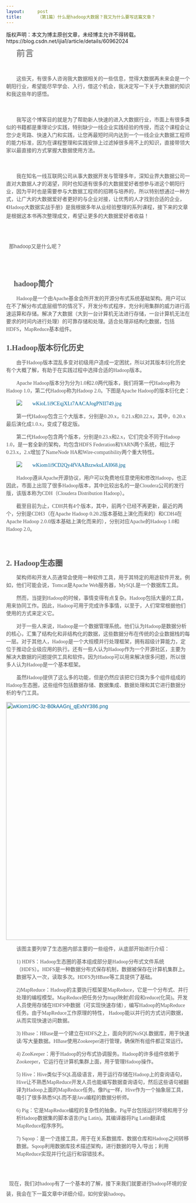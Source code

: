 ```yaml
---
layout:     post
title:      （第1篇）什么是hadoop大数据？我又为什么要写这篇文章？
---
```

<div id="article_content" class="article_content clearfix csdn-tracking-statistics" data-pid="blog" data-mod="popu_307" data-dsm="post">
								<div class="article-copyright">
					版权声明：本文为博主原创文章，未经博主允许不得转载。					https://blog.csdn.net/ijia1/article/details/60962024				</div>
								            <link rel="stylesheet" href="https://csdnimg.cn/release/phoenix/template/css/ck_htmledit_views-f76675cdea.css">
						<div class="htmledit_views" id="content_views">
                
<p style="clear:both;overflow:hidden;color:rgb(85,85,85);font-family:'宋体', 'Arial Narrow', arial, serif;font-size:14px;text-indent:28px;line-height:21px;">
<span><span style="font-size:24px;">前言</span></span></p>
<p style="clear:both;overflow:hidden;color:rgb(85,85,85);font-family:'宋体', 'Arial Narrow', arial, serif;font-size:14px;text-indent:28px;line-height:21px;">
<span style="font-size:24px;"><span><br></span></span></p>
<p style="clear:both;overflow:hidden;color:rgb(85,85,85);font-family:'宋体', 'Arial Narrow', arial, serif;font-size:14px;text-indent:28px;line-height:21px;">
这些天，有很多人咨询我大数据相关的一些信息，觉得大数据再未来会是一个朝阳行业，希望能尽早学会、入行，借这个机会，我决定写一下关于大数据的知识和我这些年的感悟。</p>
<p style="clear:both;overflow:hidden;color:rgb(85,85,85);font-family:'宋体', 'Arial Narrow', arial, serif;font-size:14px;text-indent:28px;line-height:21px;">
<br></p>
<p style="clear:both;overflow:hidden;color:rgb(85,85,85);font-family:'宋体', 'Arial Narrow', arial, serif;font-size:14px;text-indent:28px;line-height:21px;">
<span style="font-family:Calibri;"><span style="font-family:'宋体';">我写这个博客目的就是为了帮助</span></span><span style="font-family:'宋体';">新人</span><span style="font-family:Calibri;"><span style="font-family:'宋体';">快速的</span></span><span style="font-family:'宋体';">进</span><span style="font-family:Calibri;"><span style="font-family:'宋体';">入大数据行业，</span></span><span style="font-family:'宋体';">市面上有很多</span><span style="font-family:Calibri;"><span style="font-family:'宋体';">类似的书籍</span></span><span style="font-family:'宋体';">都是</span><span style="font-family:Calibri;"><span style="font-family:'宋体';">重理论少实践</span></span><span style="font-family:'宋体';">，特别缺少</span><span style="font-family:Calibri;"><span style="font-family:'宋体';">一线企业实践经验的传授，</span></span><span style="font-family:'宋体';">而</span><span style="font-family:Calibri;"><span style="font-family:'宋体';">这个课程</span></span><span style="font-family:'宋体';">会</span><span style="font-family:Calibri;"><span style="font-family:'宋体';">让您少走弯路</span></span><span style="font-family:'宋体';">、</span><span style="font-family:Calibri;"><span style="font-family:'宋体';">快速入门</span></span><span style="font-family:'宋体';">和</span><span style="font-family:Calibri;"><span style="font-family:'宋体';">实践，</span></span><span style="font-family:'宋体';">让您</span><span style="font-family:Calibri;"><span style="font-family:'宋体';">再最短</span></span><span style="font-family:'宋体';">时间</span><span style="font-family:Calibri;"><span style="font-family:'宋体';">内达到一个一线企业大数据工程师的</span></span><span style="font-family:'宋体';">能力</span><span style="font-family:Calibri;"><span style="font-family:'宋体';">标准</span></span><span style="font-family:'宋体';">，</span><span style="font-family:Calibri;"><span style="font-family:'宋体';">因为在课程</span></span><span style="font-family:'宋体';">整理和实践安排</span><span style="font-family:Calibri;"><span style="font-family:'宋体';">上过滤掉</span></span><span style="font-family:'宋体';">很多</span><span style="font-family:Calibri;"><span style="font-family:'宋体';">用不上的</span></span><span style="font-family:'宋体';">知识</span><span style="font-family:Calibri;"><span style="font-family:'宋体';">，</span></span><span style="font-family:'宋体';">直接</span><span style="font-family:Calibri;"><span style="font-family:'宋体';">带领大家以最直接</span></span><span style="font-family:'宋体';">的</span><span style="font-family:Calibri;"><span style="font-family:'宋体';">方式</span></span><span style="font-family:'宋体';">掌握</span><span style="font-family:Calibri;"><span style="font-family:'宋体';">大数据使用</span></span><span style="font-family:'宋体';">方法。</span></p>
<p style="clear:both;overflow:hidden;color:rgb(85,85,85);font-family:'宋体', 'Arial Narrow', arial, serif;font-size:14px;text-indent:28px;line-height:21px;">
<span style="font-family:'宋体';"> </span></p>
<p style="clear:both;overflow:hidden;color:rgb(85,85,85);font-family:'宋体', 'Arial Narrow', arial, serif;font-size:14px;text-indent:28px;line-height:21px;">
<span style="font-family:'宋体';">我</span><span style="font-family:Calibri;"><span style="font-family:'宋体';">在</span></span><span style="font-family:'宋体';">知名</span><span style="font-family:Calibri;"><span style="font-family:'宋体';">一线互联网公司从事大数据开发</span></span><span style="font-family:'宋体';">与</span><span style="font-family:Calibri;"><span style="font-family:'宋体';">管理多年</span></span><span style="font-family:'宋体';">，深知业界大数据</span><span style="font-family:Calibri;"><span style="font-family:'宋体';">公司</span></span><span style="font-family:'宋体';">一直对大数据人才</span><span style="font-family:Calibri;"><span style="font-family:'宋体';">的</span></span><span style="font-family:'宋体';">渴望，同时</span><span style="font-family:Calibri;"><span style="font-family:'宋体';">也</span></span><span style="font-family:'宋体';">知道有</span><span style="font-family:Calibri;"><span style="font-family:'宋体';">很多</span></span><span style="font-family:'宋体';">的</span><span style="font-family:Calibri;"><span style="font-family:'宋体';">大数据爱好者想</span></span><span style="font-family:'宋体';">参与进</span><span style="font-family:Calibri;"><span style="font-family:'宋体';">这个朝阳行业，</span></span><span style="font-family:'宋体';">因为平时也是需要</span><span style="font-family:Calibri;"><span style="font-family:'宋体';">参与大数据工程师的招聘与培养</span></span><span style="font-family:'宋体';">的</span><span style="font-family:Calibri;"><span style="font-family:'宋体';">，</span></span><span style="font-family:'宋体';">所以特别</span><span style="font-family:Calibri;"><span style="font-family:'宋体';">想通过一种方式，让</span></span><span style="font-family:'宋体';">广大的</span><span style="font-family:Calibri;"><span style="font-family:'宋体';">大数据爱好者更好的</span></span><span style="font-family:'宋体';">与</span><span style="font-family:Calibri;"><span style="font-family:'宋体';">企业对接，</span></span><span style="font-family:'宋体';">让</span><span style="font-family:Calibri;"><span style="font-family:'宋体';">优秀的人才找到合适的企业</span></span><span style="font-family:'宋体';"><span>，《</span>Hadoop<span>大数据实战</span></span><span style="font-family:Calibri;"><span style="font-family:'宋体';">手册</span></span><span style="font-family:'宋体';">》</span><span style="font-family:Calibri;"><span style="font-family:'宋体';">是</span></span><span style="font-family:'宋体';">我</span><span style="font-family:Calibri;"><span style="font-family:'宋体';">根据多年从业经验整理的系列课程，<span style="line-height:24px;">接下来的文章是根据这本书再次整理成文，</span>希望让更多的大数据爱好者收益</span></span><span style="font-family:'宋体';">！</span></p>
<p style="clear:both;overflow:hidden;color:rgb(85,85,85);font-family:'宋体', 'Arial Narrow', arial, serif;font-size:14px;line-height:28px;">
  </p>
<p style="clear:both;overflow:hidden;color:rgb(85,85,85);font-family:'宋体', 'Arial Narrow', arial, serif;font-size:14px;line-height:28px;">
  那hadoop又是什么呢？</p>
<p style="clear:both;overflow:hidden;color:rgb(85,85,85);font-family:'宋体', 'Arial Narrow', arial, serif;font-size:14px;line-height:28px;">
<br></p>
<h2 style="color:rgb(85,85,85);font-family:'宋体', 'Arial Narrow', arial, serif;">
<span><span style="font-family:'微软雅黑';font-size:21px;">    </span><span style="font-family:'微软雅黑';font-size:21px;">hadoop</span><span style="font-family:'微软雅黑';font-size:21px;">简介</span></span></h2>
<p style="clear:both;overflow:hidden;color:rgb(85,85,85);font-family:'宋体', 'Arial Narrow', arial, serif;font-size:14px;text-indent:28px;line-height:21px;">
<span style="font-family:Calibri;">Hadoop<span style="font-family:'宋体';">是一个由</span><span>Apache</span><span style="font-family:'宋体';">基金会所开发的开源分布式系统基础架构。用户可以在不了解分布式底层细节的情况下，开发分布式程序，充分利用集群的威力进行高速运算和存储。解决了大数据（大到一台计算机无法进行存储，一台计算机无法在要求的时间内进行处理）的可靠存储和处理。适合处理非结构化数据，包括</span><span>HDFS</span><span style="font-family:'宋体';">，</span><span>MapReduce</span><span style="font-family:'宋体';">基本组件。</span></span></p>
<h3 style="color:rgb(85,85,85);font-family:'宋体', 'Arial Narrow', arial, serif;">
<span style="font-family:'宋体';font-size:21px;">1.</span><span><span style="font-family:'宋体';font-size:21px;">Hadoop</span><span style="font-family:Calibri;font-size:21px;"><span style="font-family:'宋体';">版本</span></span><span style="font-family:'宋体';font-size:21px;">衍化历史</span></span></h3>
<p style="clear:both;overflow:hidden;color:rgb(85,85,85);font-family:'宋体', 'Arial Narrow', arial, serif;font-size:14px;text-indent:28px;line-height:21px;">
<span style="font-family:'宋体';">由于</span><span style="font-family:Calibri;">Hadoop</span><span style="font-family:'宋体';">版本</span><span style="font-family:Calibri;"><span style="font-family:'宋体';">混乱多变</span></span><span style="font-family:'宋体';">对</span><span style="font-family:Calibri;"><span style="font-family:'宋体';">初级用户</span></span><span style="font-family:'宋体';">造成</span><span style="font-family:Calibri;"><span style="font-family:'宋体';">一定困扰</span></span><span style="font-family:'宋体';">，所以对其</span><span style="font-family:Calibri;"><span style="font-family:'宋体';">版本衍化历史有个</span></span><span style="font-family:'宋体';">大概</span><span style="font-family:Calibri;"><span style="font-family:'宋体';">了解，有助于</span></span><span style="font-family:'宋体';">在实践</span><span style="font-family:Calibri;"><span style="font-family:'宋体';">过程中</span></span><span style="font-family:'宋体';">选择</span><span style="font-family:Calibri;"><span style="font-family:'宋体';">合适的</span>Hadoop<span style="font-family:'宋体';">版本</span></span><span style="font-family:'宋体';">。</span></p>
<p style="clear:both;overflow:hidden;color:rgb(85,85,85);font-family:'宋体', 'Arial Narrow', arial, serif;font-size:14px;text-indent:28px;line-height:21px;">
<span><span style="font-family:Calibri;">Apache </span><span style="font-family:'宋体';">Hadoop</span><span style="font-family:Calibri;"><span style="font-family:'宋体';">版本</span></span><span style="font-family:'宋体';">分为</span><span style="font-family:Calibri;"><span style="font-family:'宋体';">分为</span></span><span style="font-family:'宋体';">1.0<span>和</span><span style="font-family:Calibri;">2.0</span><span>两代版本</span></span></span><span style="font-family:Calibri;"><span style="font-family:'宋体';">，我们将第一代</span>Hadoop<span style="font-family:'宋体';">称为</span><span>Hadoop
 1.0</span><span style="font-family:'宋体';">，第二代</span><span>Hadoop</span><span style="font-family:'宋体';">称为</span><span>Hadoop 2.0</span></span><span style="font-family:'宋体';">。下图</span><span style="font-family:Calibri;"><span style="font-family:'宋体';">是</span>Apache
 Hadoop<span style="font-family:'宋体';">的版本衍化</span></span><span style="font-family:'宋体';">史</span><span style="font-family:Calibri;"><span style="font-family:'宋体';">：</span></span></p>
<p style="clear:both;overflow:hidden;color:rgb(85,85,85);font-family:'宋体', 'Arial Narrow', arial, serif;font-size:14px;text-indent:28px;line-height:21px;">
<span style="font-family:Calibri;"><a href="https://s5.51cto.com/wyfs02/M00/8E/4E/wKioL1i9CEqjXLt7AACAJogPNII749.jpg" rel="nofollow" style="color:rgb(1,95,145);text-decoration:none;"><img src="https://s5.51cto.com/wyfs02/M00/8E/4E/wKioL1i9CEqjXLt7AACAJogPNII749.jpg" title="图片1.jpg" alt="wKioL1i9CEqjXLt7AACAJogPNII749.jpg" style="vertical-align:top;border:none;"></a> </span></p>
<p style="clear:both;overflow:hidden;color:rgb(85,85,85);font-family:'宋体', 'Arial Narrow', arial, serif;font-size:14px;text-indent:28px;line-height:21px;">
<span><span style="font-family:Calibri;"><span style="font-family:'宋体';">第一代</span>Hadoop<span style="font-family:'宋体';">包含三个大版本，分别是</span><span>0.20.x</span><span style="font-family:'宋体';">，</span><span>0.21.x</span><span style="font-family:'宋体';">和</span><span>0.22.x</span></span></span><span style="font-family:Calibri;"><span style="font-family:'宋体';">，其中，</span>0.20.x<span style="font-family:'宋体';">最后演化成</span><span>1.0.x</span><span style="font-family:'宋体';">，变成了稳定版</span></span><span style="font-family:'宋体';">。</span></p>
<p style="clear:both;overflow:hidden;color:rgb(85,85,85);font-family:'宋体', 'Arial Narrow', arial, serif;font-size:14px;text-indent:28px;line-height:21px;">
<span><span style="font-family:Calibri;"><span style="font-family:'宋体';">第二代</span>Hadoop<span style="font-family:'宋体';">包含两个版本，分别是</span><span>0.23.x</span><span style="font-family:'宋体';">和</span><span>2.x</span></span></span><span style="font-family:Calibri;"><span style="font-family:'宋体';">，它们完全不同于</span>Hadoop
 1.0<span style="font-family:'宋体';">，是一套全新的架构，均包含</span><span>HDFS Federation</span><span style="font-family:'宋体';">和</span><span>YARN</span><span style="font-family:'宋体';">两个系统，相比于</span><span>0.23.x</span><span style="font-family:'宋体';">，</span><span>2.x</span><span style="font-family:'宋体';">增加了</span><span>NameNode
 HA</span><span style="font-family:'宋体';">和</span><span>Wire-compatibility</span><span style="font-family:'宋体';">两个重大特性。</span></span></p>
<p style="clear:both;overflow:hidden;color:rgb(85,85,85);font-family:'宋体', 'Arial Narrow', arial, serif;font-size:14px;text-indent:28px;line-height:21px;">
<span style="font-family:Calibri;"><a href="https://s5.51cto.com/wyfs02/M01/8E/50/wKiom1i9CD2Qy4fVAABzzwkuLAI068.jpg" rel="nofollow" style="color:rgb(1,95,145);text-decoration:none;"><img src="https://s5.51cto.com/wyfs02/M01/8E/50/wKiom1i9CD2Qy4fVAABzzwkuLAI068.jpg" title="图片2.jpg" alt="wKiom1i9CD2Qy4fVAABzzwkuLAI068.jpg" style="vertical-align:top;border:none;"></a> </span></p>
<p style="clear:both;overflow:hidden;color:rgb(85,85,85);font-family:'宋体', 'Arial Narrow', arial, serif;font-size:14px;text-indent:28px;line-height:21px;">
<span style="font-family:Calibri;">Hadoop<span style="font-family:'宋体';">遵从</span><span>Apache</span><span style="font-family:'宋体';">开源协议，用户可以免费地任意使用和修改</span><span>Hadoop</span><span style="font-family:'宋体';">，也正因此，市面上出现了很多</span><span>Hadoop</span><span style="font-family:'宋体';">版本，其中比较出名的一是</span><span>Cloudera</span><span style="font-family:'宋体';">公司的发行版</span></span><span style="font-family:'宋体';">，</span><span style="font-family:Calibri;"><span style="font-family:'宋体';">该版本称为</span>CDH<span style="font-family:'宋体';">（</span><span>Cloudera
 Distribution Hadoop</span><span style="font-family:'宋体';">）。</span></span></p>
<p style="clear:both;overflow:hidden;color:rgb(85,85,85);font-family:'宋体', 'Arial Narrow', arial, serif;font-size:14px;text-indent:28px;line-height:21px;">
<span style="font-family:Calibri;"><span style="font-family:'宋体';">截至目前为止，</span>CDH<span style="font-family:'宋体';">共有</span><span>4</span><span style="font-family:'宋体';">个版本，其中，前两个已经不再更新，最近的两个，分别是</span><span>CDH3</span><span style="font-family:'宋体';">（在</span><span>Apache
 Hadoop 0.20.2</span><span style="font-family:'宋体';">版本基础上演化而来的）和</span><span>CDH4</span><span style="font-family:'宋体';">在</span><span>Apache Hadoop
 2.0.0</span><span style="font-family:'宋体';">版本基础上演化而来的），分别对应</span><span>Apache</span><span style="font-family:'宋体';">的</span><span>Hadoop 1.0</span><span style="font-family:'宋体';">和</span><span>Hadoop
 2.0</span></span><span style="font-family:'宋体';">。</span></p>
<p style="clear:both;overflow:hidden;color:rgb(85,85,85);font-family:'宋体', 'Arial Narrow', arial, serif;font-size:14px;line-height:28px;">
<br></p>
<h3 style="color:rgb(85,85,85);font-family:'宋体', 'Arial Narrow', arial, serif;">
<span style="font-family:Calibri;font-size:21px;">2. </span><span><span style="font-family:Calibri;font-size:21px;">Hadoop<span style="font-family:'宋体';">生态圈</span></span></span></h3>
<p style="clear:both;overflow:hidden;color:rgb(85,85,85);font-family:'宋体', 'Arial Narrow', arial, serif;font-size:14px;text-indent:28px;line-height:21px;">
<span style="font-family:'宋体';"><span>架构师和开发人员通常会使用一种软件工具，用于其特定的用途软件开发。例如，他们可能会说，</span>Tomcat<span>是</span><span style="font-family:Calibri;">Apache
 Web</span><span>服务器，</span><span style="font-family:Calibri;">MySQL</span><span>是一个数据库工具。</span></span></p>
<p style="clear:both;overflow:hidden;color:rgb(85,85,85);font-family:'宋体', 'Arial Narrow', arial, serif;font-size:14px;text-indent:28px;line-height:21px;">
<span style="font-family:'宋体';"><span>然而，当提到</span>Hadoop<span>的时候，事情变得有点复杂。</span><span style="font-family:Calibri;">Hadoop</span><span>包括大量的工具，用来协同工作。因此，</span><span style="font-family:Calibri;">Hadoop</span><span>可用于完成许多事情，以至于，人们常常根据他们使用的方式来定义它。</span></span></p>
<p style="clear:both;overflow:hidden;color:rgb(85,85,85);font-family:'宋体', 'Arial Narrow', arial, serif;font-size:14px;text-indent:28px;line-height:21px;">
<span style="font-family:'宋体';"><span>对于一些人来说，</span>Hadoop<span>是一个数据管理系统。他们认为</span><span style="font-family:Calibri;">Hadoop</span><span>是数据分析的核心，汇集了结构化和非结构化的数据，这些数据分布在传统的企业数据栈的每一层。对于其他人，</span><span style="font-family:Calibri;">Hadoop</span><span>是一个大规模并行处理框架，拥有超级计算能力，定位于推动企业级应用的执行。还有一些人认为</span><span style="font-family:Calibri;">Hadoop</span><span>作为一个开源社区，主要为解决大数据的问题提供工具和软件。因为</span><span style="font-family:Calibri;">Hadoop</span><span>可以用来解决很多问题，所以很多人认为</span><span style="font-family:Calibri;">Hadoop</span><span>是一个基本框架。</span></span></p>
<p style="clear:both;overflow:hidden;color:rgb(85,85,85);font-family:'宋体', 'Arial Narrow', arial, serif;font-size:14px;text-indent:28px;line-height:21px;">
<span style="font-family:'宋体';"><span>虽然</span>Hadoop<span>提供了这么多的功能，但是仍然应该把它归类为多个组件组成的</span><span style="font-family:Calibri;">Hadoop</span><span>生态圈，这些组件包括数据存储、数据集成、数据处理和其它进行数据分析的专门工具。</span></span></p>
<p style="clear:both;overflow:hidden;color:rgb(85,85,85);font-family:'宋体', 'Arial Narrow', arial, serif;font-size:14px;line-height:21px;">
<a href="https://s2.51cto.com/wyfs02/M01/8E/50/wKiom1i9C-3z-B0kAAGnj_qExNY386.png" rel="nofollow" style="color:rgb(1,95,145);text-decoration:none;"><img src="https://s2.51cto.com/wyfs02/M01/8E/50/wKiom1i9C-3z-B0kAAGnj_qExNY386.png" title="第二章3.png" alt="wKiom1i9C-3z-B0kAAGnj_qExNY386.png" width="650" style="vertical-align:top;border:none;"></a></p>
<p style="clear:both;overflow:hidden;color:rgb(85,85,85);font-family:'宋体', 'Arial Narrow', arial, serif;font-size:14px;text-indent:28px;line-height:21px;">
<span style="font-family:'宋体';">该图</span><span style="font-family:Calibri;"><span style="font-family:'宋体';">主要列举了</span></span><span style="font-family:'宋体';">生态圈</span><span style="font-family:Calibri;"><span style="font-family:'宋体';">内部主要的一些组件，</span></span><span style="font-family:'宋体';">从</span><span style="font-family:Calibri;"><span style="font-family:'宋体';">底部开始</span></span><span style="font-family:'宋体';">进行</span><span style="font-family:Calibri;"><span style="font-family:'宋体';">介绍：</span></span></p>
<p style="margin-left:28px;clear:both;overflow:hidden;color:rgb(85,85,85);font-family:'宋体', 'Arial Narrow', arial, serif;font-size:14px;line-height:21px;">
<span style="font-family:Calibri;">1) </span><span style="font-family:Calibri;">HDFS<span style="font-family:'宋体';">：</span></span><span style="font-family:'宋体';">Hadoop<span>生态圈的基本组成部分是</span><span style="font-family:Calibri;">Hadoop</span><span>分布式文件系统（</span><span style="font-family:Calibri;">HDFS</span><span>）。</span><span style="font-family:Calibri;">HDFS</span><span>是一种数据分布式保存机制，数据被保存在计算机集群上。数据写入一次，读取多次。</span><span style="font-family:Calibri;">HDFS</span><span>为</span><span style="font-family:Calibri;">HBase</span><span>等工具提供了基础。</span></span></p>
<p style="margin-left:28px;clear:both;overflow:hidden;color:rgb(85,85,85);font-family:'宋体', 'Arial Narrow', arial, serif;font-size:14px;line-height:21px;">
<span style="font-family:'宋体';">2)</span><span style="font-family:'宋体';">MapReduce</span><span style="font-family:Calibri;"><span style="font-family:'宋体';">：</span></span><span style="font-family:'宋体';">Hadoop<span>的主要执行框架是</span><span style="font-family:Calibri;">MapReduce</span><span>，它是一个分布式、并行处理的编程模型。</span><span style="font-family:Calibri;">MapReduce</span><span>把任务分为</span><span style="font-family:Calibri;">map(</span><span>映射</span><span style="font-family:Calibri;">)</span><span>阶段和</span><span style="font-family:Calibri;">reduce(</span><span>化简</span><span style="font-family:Calibri;">)</span><span>。开发人员使用存储在</span><span style="font-family:Calibri;">HDFS</span><span>中数据（可实现快速存储），编写</span><span style="font-family:Calibri;">Hadoop</span><span>的</span><span style="font-family:Calibri;">MapReduce</span><span>任务。由于</span><span style="font-family:Calibri;">MapReduce</span><span>工作原理的特性， </span><span style="font-family:Calibri;">Hadoop</span><span>能以并行的方式访问数据，从而实现快速访问数据。</span></span></p>
<p style="margin-left:28px;clear:both;overflow:hidden;color:rgb(85,85,85);font-family:'宋体', 'Arial Narrow', arial, serif;font-size:14px;line-height:21px;">
<span style="font-family:'宋体';">3) </span><span style="font-family:'宋体';">Hbase</span><span style="font-family:Calibri;"><span style="font-family:'宋体';">：</span></span><span style="font-family:'宋体';">HBase<span>是一个建立在</span><span style="font-family:Calibri;">HDFS</span><span>之上，面向列的</span><span style="font-family:Calibri;">NoSQL</span><span>数据库，用于快速读</span><span style="font-family:Calibri;">/</span><span>写大量数据。</span><span style="font-family:Calibri;">HBase</span><span>使用</span><span style="font-family:Calibri;">Zookeeper</span><span>进行管理，确保所有组件都正常运行。</span></span></p>
<p style="margin-left:28px;clear:both;overflow:hidden;color:rgb(85,85,85);font-family:'宋体', 'Arial Narrow', arial, serif;font-size:14px;line-height:21px;">
<span style="font-family:'宋体';">4) </span><span style="font-family:'宋体';">ZooKeeper<span>：用于</span><span style="font-family:Calibri;">Hadoop</span><span>的分布式协调服务。</span><span style="font-family:Calibri;">Hadoop</span><span>的许多组件依赖于</span><span style="font-family:Calibri;">Zookeeper</span><span>，它运行在计算机集群上面，用于管理</span><span style="font-family:Calibri;">Hadoop</span><span>操作。</span></span></p>
<p style="margin-left:28px;clear:both;overflow:hidden;color:rgb(85,85,85);font-family:'宋体', 'Arial Narrow', arial, serif;font-size:14px;line-height:21px;">
<span style="font-family:'宋体';">5) </span><span style="font-family:'宋体';">Hive</span><span style="font-family:Calibri;"><span style="font-family:'宋体';">：</span></span><span style="font-family:'宋体';">Hive<span>类似于</span><span style="font-family:Calibri;">SQL</span><span>高级语言，用于运行存储在</span><span style="font-family:Calibri;">Hadoop</span><span>上的查询语句，</span><span style="font-family:Calibri;">Hive</span><span>让不熟悉</span><span style="font-family:Calibri;">MapReduce</span><span>开发人员也能编写数据查询语句，然后这些语句被翻译为</span><span style="font-family:Calibri;">Hadoop</span><span>上面的</span><span style="font-family:Calibri;">MapReduce</span><span>任务。像</span><span style="font-family:Calibri;">Pig</span><span>一样，</span><span style="font-family:Calibri;">Hive</span><span>作为一个抽象层工具，吸引了很多熟悉</span><span style="font-family:Calibri;">SQL</span><span>而不是</span><span style="font-family:Calibri;">Java</span><span>编程的数据分析师。</span></span></p>
<p style="margin-left:28px;clear:both;overflow:hidden;color:rgb(85,85,85);font-family:'宋体', 'Arial Narrow', arial, serif;font-size:14px;line-height:21px;">
<span style="font-family:'宋体';">6) </span><span style="font-family:'宋体';">Pig</span><span style="font-family:Calibri;"><span style="font-family:'宋体';">：</span></span><span style="font-family:'宋体';"><span>它是</span>MapReduce<span>编程的复杂性的抽象。</span><span style="font-family:Calibri;">Pig</span><span>平台包括运行环境和用于分析</span><span style="font-family:Calibri;">Hadoop</span><span>数据集的脚本语言</span><span style="font-family:Calibri;">(Pig
 Latin)</span><span>。其编译器将</span><span style="font-family:Calibri;">Pig Latin</span><span>翻译成</span><span style="font-family:Calibri;">MapReduce</span><span>程序序列。</span></span></p>
<p style="margin-left:28px;clear:both;overflow:hidden;color:rgb(85,85,85);font-family:'宋体', 'Arial Narrow', arial, serif;font-size:14px;line-height:21px;">
<span style="font-family:'宋体';">7) </span><span style="font-family:'宋体';">Sqoop</span><span style="font-family:Calibri;"><span style="font-family:'宋体';">：</span></span><span style="font-family:'宋体';"><span>是一个连接工具，用于在关系数据库、数据仓库和</span>Hadoop<span>之间转移数据。</span><span style="font-family:Calibri;">Sqoop</span><span>利用数据库技术描述架构，进行数据的导入</span><span style="font-family:Calibri;">/</span><span>导出；利用</span><span style="font-family:Calibri;">MapReduce</span><span>实现并行化运行和容错技术。</span></span></p>
<p style="clear:both;overflow:hidden;color:rgb(85,85,85);font-family:'宋体', 'Arial Narrow', arial, serif;font-size:14px;line-height:28px;">
<br></p>
<p style="clear:both;overflow:hidden;color:rgb(85,85,85);font-family:'宋体', 'Arial Narrow', arial, serif;font-size:14px;line-height:28px;">
  <span style="font-family:'宋体', SimSun;">现在，我们对hadoop有了一个基本的了解，接下来我们就要进行hadoop环境的安装，我会在下一篇文章中详细介绍，如何安装hadoop。</span></p>
<p style="clear:both;overflow:hidden;color:rgb(85,85,85);font-family:'宋体', 'Arial Narrow', arial, serif;font-size:14px;line-height:28px;">
<span style="font-family:'宋体', SimSun;"><br></span></p>
            </div>
                </div>